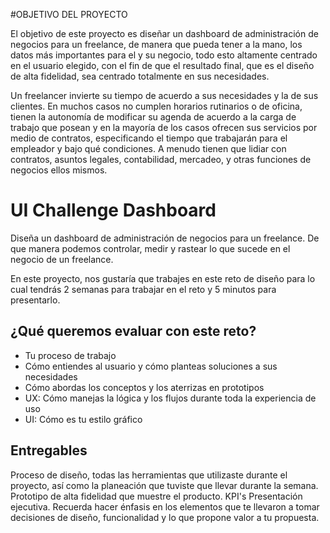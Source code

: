#OBJETIVO DEL PROYECTO

El objetivo de este proyecto es diseñar un dashboard de administración de negocios para un freelance, de manera que pueda tener a la mano, los datos más importantes para el y su negocio, todo esto altamente centrado en el usuario elegido, con el fin de que el resultado final, que es el diseño de alta fidelidad, sea centrado totalmente en sus necesidades.

Un freelancer invierte su tiempo de acuerdo a sus necesidades y la de sus clientes. En muchos casos no cumplen horarios rutinarios o de oficina, tienen la autonomía de modificar su agenda de acuerdo a la carga de trabajo que posean y en la mayoría de los casos ofrecen sus servicios por medio de contratos, especificando el tiempo que trabajarán para el empleador y bajo qué condiciones.
A menudo tienen que lidiar con contratos, asuntos legales, contabilidad, mercadeo, y otras funciones de negocios ellos mismos.








# UI Challenge Dashboard
Diseña un dashboard de administración de negocios para un freelance.
De que manera podemos controlar, medir y rastear lo que sucede en el negocio de un freelance.

En este proyecto, nos gustaría que trabajes en este reto de diseño para lo cual tendrás 2 semanas para trabajar en el reto y 5 minutos para presentarlo.

## ¿Qué queremos evaluar con este reto?
- Tu proceso de trabajo
- Cómo entiendes al usuario y cómo planteas soluciones a sus necesidades
- Cómo abordas los conceptos y los aterrizas en prototipos
- UX: Cómo manejas la lógica y los flujos durante toda la experiencia de uso
- UI: Cómo es tu estilo gráfico

## Entregables

Proceso de diseño, todas las herramientas que utilizaste durante el proyecto, así como la planeación que tuviste que llevar durante la semana.
Prototipo de alta fidelidad que muestre el producto.
KPI's
Presentación ejecutiva.
Recuerda hacer énfasis en los elementos que te llevaron a tomar decisiones de diseño, funcionalidad y lo que propone valor a tu propuesta.


